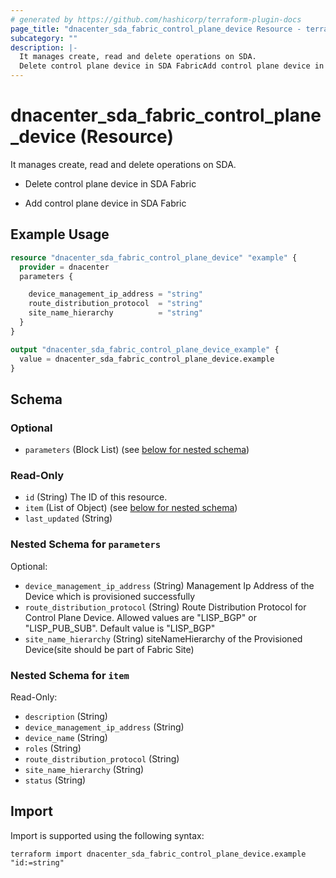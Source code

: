 ```yaml
---
# generated by https://github.com/hashicorp/terraform-plugin-docs
page_title: "dnacenter_sda_fabric_control_plane_device Resource - terraform-provider-dnacenter"
subcategory: ""
description: |-
  It manages create, read and delete operations on SDA.
  Delete control plane device in SDA FabricAdd control plane device in SDA Fabric
---
```


# dnacenter_sda_fabric_control_plane_device (Resource)

It manages create, read and delete operations on SDA.

- Delete control plane device in SDA Fabric

- Add control plane device in SDA Fabric

## Example Usage

```terraform
resource "dnacenter_sda_fabric_control_plane_device" "example" {
  provider = dnacenter
  parameters {

    device_management_ip_address = "string"
    route_distribution_protocol  = "string"
    site_name_hierarchy          = "string"
  }
}

output "dnacenter_sda_fabric_control_plane_device_example" {
  value = dnacenter_sda_fabric_control_plane_device.example
}
```

<!-- schema generated by tfplugindocs -->
## Schema

### Optional

- `parameters` (Block List) (see [below for nested schema](#nestedblock--parameters))

### Read-Only

- `id` (String) The ID of this resource.
- `item` (List of Object) (see [below for nested schema](#nestedatt--item))
- `last_updated` (String)

<a id="nestedblock--parameters"></a>
### Nested Schema for `parameters`

Optional:

- `device_management_ip_address` (String) Management Ip Address of the Device which is provisioned successfully
- `route_distribution_protocol` (String) Route Distribution Protocol for Control Plane Device. Allowed values are "LISP_BGP" or "LISP_PUB_SUB". Default value is "LISP_BGP"
- `site_name_hierarchy` (String) siteNameHierarchy of the Provisioned Device(site should be part of Fabric Site)


<a id="nestedatt--item"></a>
### Nested Schema for `item`

Read-Only:

- `description` (String)
- `device_management_ip_address` (String)
- `device_name` (String)
- `roles` (String)
- `route_distribution_protocol` (String)
- `site_name_hierarchy` (String)
- `status` (String)

## Import

Import is supported using the following syntax:

```shell
terraform import dnacenter_sda_fabric_control_plane_device.example "id:=string"
```
